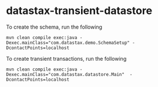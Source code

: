 # datastax-transient-datastore



To create the schema, run the following

	mvn clean compile exec:java -Dexec.mainClass="com.datastax.demo.SchemaSetup" -DcontactPoints=localhost
	
To create transient transactions, run the following
	
	mvn clean compile exec:java -Dexec.mainClass="com.datastax.datastore.Main"  -DcontactPoints=localhost

